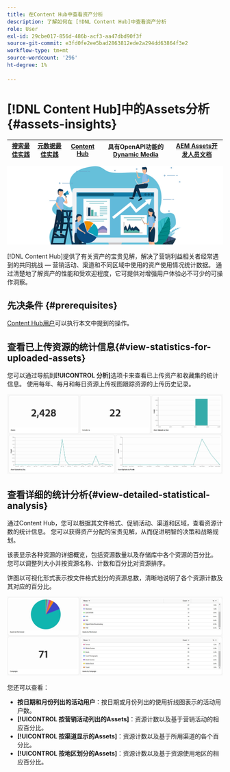 ```yaml
---
title: 在Content Hub中查看资产分析
description: 了解如何在 [!DNL Content Hub]中查看资产分析
role: User
exl-id: 29cbe017-856d-486b-acf3-aa47dbd90f3f
source-git-commit: e3fd0fe2ee5bad2863812ede2a294dd63864f3e2
workflow-type: tm+mt
source-wordcount: '296'
ht-degree: 1%

---
```


# [!DNL Content Hub]中的Assets分析 {#assets-insights}

| [搜索最佳实践](/help/assets/search-best-practices.md) | [元数据最佳实践](/help/assets/metadata-best-practices.md) | [Content Hub](/help/assets/product-overview.md) | 具有OpenAPI功能的[Dynamic Media](/help/assets/dynamic-media-open-apis-overview.md) | [AEM Assets开发人员文档](https://developer.adobe.com/experience-cloud/experience-manager-apis/) |
| ------------- | --------------------------- |---------|----|-----|

![Assets分析](assets/asset-insights-banner.jpg)

[!DNL Content Hub]提供了有关资产的宝贵见解，解决了营销利益相关者经常遇到的共同挑战 — 营销活动、渠道和不同区域中使用的资产使用情况统计数据。 通过清楚地了解资产的性能和受欢迎程度，它可提供对增强用户体验必不可少的可操作洞察。

## 先决条件 {#prerequisites}

[Content Hub用户](deploy-content-hub.md#onboard-content-hub-users)可以执行本文中提到的操作。

## 查看已上传资源的统计信息{#view-statistics-for-uploaded-assets}

您可以通过导航到&#x200B;**[!UICONTROL 分析]**&#x200B;选项卡来查看已上传资产和收藏集的统计信息。 使用每年、每月和每日资源上传视图跟踪资源的上传历史记录。

![上传资源统计信息](assets/assets-insights.jpg)

<!-- You can track the upload history of your assets over the past 30 days or gain a more comprehensive view with data spanning the last 12 months. This feature enables you to evaluate the upload count of assets.  -->

<!-- Go to the **[!UICONTROL [!DNL Insights]]** tab.

2. Select the desired time frame to view the statistics; you can opt for either last 30 days or last 12 months.

Data for the selected time frame is displayed, including the upload count for the specified duration. -->

## 查看详细的统计分析{#view-detailed-statistical-analysis}

通过Content Hub，您可以根据其文件格式、促销活动、渠道和区域，查看资源计数的统计信息。 您可以获得资产分配的宝贵见解，从而促进明智的决策和战略规划。

该表显示各种资源的详细概览，包括资源数量以及存储库中各个资源的百分比。 您可以调整列大小并按资源名称、计数和百分比对资源排序。

饼图以可视化形式表示按文件格式划分的资源总数，清晰地说明了各个资源计数及其对应的百分比。

![按资源类型统计的资源计数](assets/insights-categorial-view.jpg)

您还可以查看：

* **按日期和月份列出的活动用户**：按日期或月份列出的使用折线图表示的活动用户数。
* **[!UICONTROL 按营销活动列出的Assets]**：资源计数以及基于营销活动的相应百分比。
* **[!UICONTROL 按渠道显示的Assets]**：资源计数以及基于所用渠道的各个百分比。
* **[!UICONTROL 按地区划分的Assets]**：资源计数以及基于资源使用地区的相应百分比。
